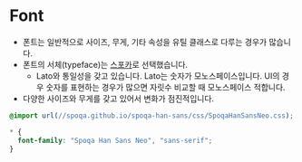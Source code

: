 # Font

- 폰트는 일반적으로 사이즈, 무게, 기타 속성을 유틸 클래스로 다루는 경우가 많습니다.
- 폰트의 서체(typeface)는 [스포카](https://spoqa.github.io/spoqa-han-sans/)로 선택했습니다.
  - Lato와 통일성을 갖고 있습니다. Lato는 숫자가 모노스페이스입니다. UI의 경우 숫자를 표현하는 경우가 많으면 자릿수 비교할 때 모노스페이스 적합니다.
- 다양한 사이즈와 무게를 갖고 있어서 변화가 점진적입니다.

```css
@import url(//spoqa.github.io/spoqa-han-sans/css/SpoqaHanSansNeo.css);

* {
  font-family: "Spoqa Han Sans Neo", "sans-serif";
}
```
